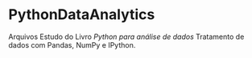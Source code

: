 # PythonDataAnalytics
Arquivos Estudo do Livro _Python para análise de dados_ Tratamento de dados com Pandas, NumPy e IPython.
